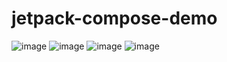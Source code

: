 # jetpack-compose-demo

![image](https://user-images.githubusercontent.com/28452579/128855876-ac4f9df3-2b33-4690-adc1-0fc8238b64a4.png)
![image](https://user-images.githubusercontent.com/28452579/128855883-c9a82c53-b889-41d7-a8b3-319b23be5a42.png)
![image](https://user-images.githubusercontent.com/28452579/128855886-9ee9a963-cbe7-4dae-9d83-e089e9b77603.png)
![image](https://user-images.githubusercontent.com/28452579/128855866-f7a99a6c-cf51-469b-9abf-4266a98209f0.png)
